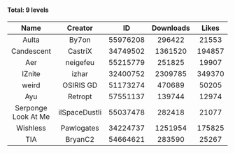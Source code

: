 #### Total: 9 levels

| Name | Creator | ID | Downloads | Likes |
|:---:|:---:|:---:|:---:|:---:|
| Aulta | By7on | 55976208 | 296422 | 21553
| Candescent | CastriX | 34749502 | 1361520 | 194857
| Aer | neigefeu | 55215779 | 251825 | 19907
| IZnite | izhar | 32400752 | 2309785 | 349370
| weird | OSIRIS GD | 51173274 | 470689 | 50205
| Ayu | Retropt | 57551137 | 139744 | 12974
| Serponge Look At Me | iISpaceDustIi | 55037478 | 282418 | 21077
| Wishless | Pawlogates | 34224737 | 1251954 | 175825
|  TIA | BryanC2 | 54664621 | 283590 | 25267
